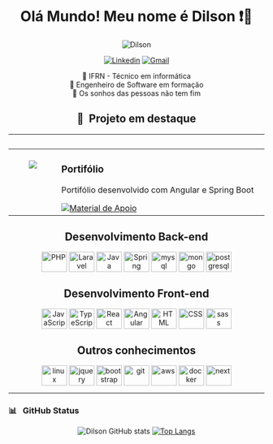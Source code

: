 
<div align="center">
    
# **Olá Mundo! Meu nome é Dilson** ❗🟰
    
<img src="https://www.fegno.com/wp-content/uploads/2022/03/web-development-company-in-kochi.gif" alt="Dilson" >

<div>
    
[![Linkedin](https://img.shields.io/badge/LinkedIn-0077B5?style=for-the-badge&logo=linkedin&logoColor=white)](https://www.linkedin.com/in/dilson10/)
[![Gmail](https://img.shields.io/badge/Gmail-D14836?style=for-the-badge&logo=gmail&logoColor=white)](mailto:dilson.contato316@gmail.com)

</div>


 🔭 IFRN - Técnico em informática <br>
 🌱 Engenheiro de Software em formação <br>
 🤔 Os sonhos das pessoas não tem fim

## 📌 &nbsp;Projeto em destaque

<table>
	<thead>
		<tr>
			<th colspan="2" width="2000">&nbsp;</th>
		</tr>
	</thead>
	<tbody>
		<tr>
			<td align="center" valign="top" width="80"><br />
			<a href="https://github.com/felipeAguiarCode/angular-playground">
              <img src="https://www.youngontop.com/wp-content/uploads/2023/03/C495.jpg" />
      </a>
      </td>
			<td valign="top">
			<h3>Portifólio</h3>
			<p>Portifólio desenvolvido com Angular e Spring Boot</p>
			<a href="https://dilson-campelo10.netlify.app/">
 			 	<img src="https://img.shields.io/badge/Ver%20Material-E94D5F?style=for-the-badge" alt="Material de Apoio">
			</a>
			</td>
		</tr>
	</tbody>
</table>


## Desenvolvimento Back-end

<div style="display:inline-block"> 
    <img src="https://cdn.jsdelivr.net/gh/devicons/devicon/icons/php/php-original.svg" alt="PHP" width="50" height="40" align="center"/>
    <img src="https://cdn.jsdelivr.net/gh/devicons/devicon@latest/icons/laravel/laravel-original.svg" alt="Laravel" width="50" height="40" align="center"/>
    <img src="https://cdn.jsdelivr.net/gh/devicons/devicon/icons/java/java-original.svg" alt="Java" width="50" height="40" align="center"/>
    <img src="https://cdn.jsdelivr.net/gh/devicons/devicon/icons/spring/spring-original.svg" alt="Spring" width="50" height="40" align="center"/>
    <img src="https://cdn.jsdelivr.net/gh/devicons/devicon/icons/mysql/mysql-original.svg" alt="mysql" width="50" height="40" align="center"/>  
    <img src="https://cdn.jsdelivr.net/gh/devicons/devicon/icons/mongodb/mongodb-original.svg" alt="mongo" width="50" height="40" align="center"/>
    <img src="https://cdn.jsdelivr.net/gh/devicons/devicon/icons/postgresql/postgresql-original.svg" alt="postgresql" width="50" height="40" align="center"/>
</div>

## Desenvolvimento Front-end

<div style="display:inline-block"> 
    <img src="https://cdn.jsdelivr.net/gh/devicons/devicon/icons/javascript/javascript-original.svg" alt="JavaScript" width="50" height="40" align="center"/>
    <img src="https://cdn.jsdelivr.net/gh/devicons/devicon/icons/typescript/typescript-original.svg" alt="TypeScript" width="50" height="40" align="center"/>
    <img src="https://cdn.jsdelivr.net/gh/devicons/devicon/icons/react/react-original.svg" alt="React" width="50" height="40" align="center"/>
    <img src="https://cdn.jsdelivr.net/gh/devicons/devicon/icons/angularjs/angularjs-original.svg" alt="Angular" width="50" height="40" align="center"/>
    <img src="https://cdn.jsdelivr.net/gh/devicons/devicon/icons/html5/html5-original.svg" alt="HTML" width="50" height="40" align="center"/>
    <img src="https://cdn.jsdelivr.net/gh/devicons/devicon/icons/css3/css3-original.svg" alt="CSS" width="50" height="40" align="center"/>
    <img src="https://cdn.jsdelivr.net/gh/devicons/devicon/icons/sass/sass-original.svg" alt="sass" width="50" height="40" align="center"/>
</div>

## Outros conhecimentos

<div style="display:inline-block"> 
    <img src="https://cdn.jsdelivr.net/gh/devicons/devicon/icons/linux/linux-original.svg" alt="linux" width="50" height="40" align="center"/>       
    <img src="https://cdn.jsdelivr.net/gh/devicons/devicon/icons/jquery/jquery-original.svg" alt="jquery" width="50" height="40" align="center"/>
    <img src="https://cdn.jsdelivr.net/gh/devicons/devicon/icons/bootstrap/bootstrap-original.svg" alt="bootstrap" width="50" height="40" align="center"/>
    <img src="https://cdn.jsdelivr.net/gh/devicons/devicon/icons/git/git-original.svg" alt="git" width="50" height="40" align="center"/>   	
    <img src="https://cdn.jsdelivr.net/gh/devicons/devicon@latest/icons/amazonwebservices/amazonwebservices-original-wordmark.svg"  alt="aws" width="50" height="40" align="center"/>
    <img src="https://cdn.jsdelivr.net/gh/devicons/devicon/icons/docker/docker-original.svg" alt="docker" width="50" height="40" align="center"/>
    <img src="https://cdn.jsdelivr.net/gh/devicons/devicon/icons/nextjs/nextjs-original.svg" alt="next" width="50" height="40" align="center"/>
          
          
</div>

<hr>


<h3 align="left">📊 &nbsp; GitHub Status</h3>

<div>
    
![Dilson GitHub stats](https://github-readme-stats.vercel.app/api?username=dilsoncampelo10&show_icons=true&theme=tokyonight)
[![Top Langs](https://github-readme-stats.vercel.app/api/top-langs/?username=dilsoncampelo10&layout=compact&theme=tokyonight)](https://github.com/anuraghazra/github-readme-stats)
    
</div>


    
</div>

    



